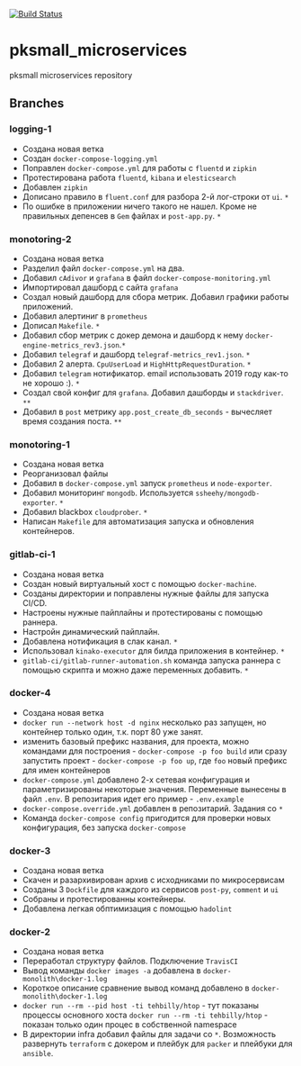 [![Build Status](https://travis-ci.com/Otus-DevOps-2019-08/pksmall_microservices.svg?branch=master)](https://travis-ci.com/Otus-DevOps-2019-08/pksmall_microservices)

# pksmall_microservices

pksmall microservices repository

## Branches

### logging-1
+ Создана новая ветка
+ Создан `docker-compose-logging.yml`
+ Поправлен `docker-compose.yml` для работы с `fluentd` и `zipkin`
+ Протестирована работа `fluentd`, `kibana` и `elesticsearch`
+ Добавлен `zipkin`
+ Дописано правило в `fluent.conf` для разбора 2-й лог-строки от `ui`. `*`
+ По ошибке в приложении ничего такого не нашел. Кроме  не правильных депенсев в `Gem` файлах
  и `post-app.py`. `*`

### monotoring-2
+ Создана новая ветка
+ Разделил файл `docker-compose.yml` на два.
+ Добавил `cAdivor` и `grafana` в файл `docker-compose-monitoring.yml`
+ Импортировал дашборд с сайта `grafana`
+ Создал новый дашборд для сбора метрик. Добавил графики работы приложений.
+ Добавил алертиниг в `prometheus`
+ Дописал `Makefile`. `*`
+ Добавил сбор метрик с докер демона и дашборд к нему `docker-engine-metrics_rev3.json`.`*`
+ Добавил `telegraf` и дашборд `telegraf-metrics_rev1.json`. `*`
+ Добавил 2 алерта. `CpuUserLoad` и `HighHttpRequestDuration`. `*`
+ Добавил `telegram` нотификатор. email использовать 2019 году как-то не хорошо :). `*`
+ Создал свой конфиг для `grafana`. Добавил дашборды и `stackdriver`. `**`
+ Добавил в `post` метрику `app.post_create_db_seconds` - вычесляет время создания поста. `**`


### monotoring-1
+ Создана новая ветка
+ Реорганизовал файлы
+ Добавил в `docker-compose.yml` запуск `prometheus` и `node-exporter`.
+ Добавил мониторинг `mongodb`. Используется `ssheehy/mongodb-exporter`. `*`
+ Добавил blackbox  `cloudprober`. `*`
+ Написан `Makefile` для автоматизация запуска и обновления контейнеров.

### gitlab-ci-1
+ Создана новая ветка
+ Создан новый виртуальный хост с помощью `docker-machine`.
+ Созданы директории и поправлены нужные файлы для запуска CI/CD.
+ Настроены нужные пайплайны и протестированы с помощью раннера.
+ Настройн динамический пайплайн.
+ Добавлена нотификация в слак канал. `*`
+ Использовал `kinako-executor` для билда приложения в контейнер. `*` 
+ `gitlab-ci/gitlab-runner-automation.sh` команда запуска раннера с помощью скрипта и 
  можно даже переменных добавить. `*`
  
### docker-4
+ Создана новая ветка
+ `docker run --network host -d nginx` несколько раз запущен, но контейнер только один, т.к.
порт 80 уже занят.
+ изменить базовый префикс названия, для проекта, можно командами для построения - 
`docker-compose -p foo build` или сразу запустить проект - `docker-compose -p foo up`, 
где `foo` новый префикс для имен контейнеров
+ `docker-compose.yml` добавлено 2-х сетевая конфигурация и параметризированы некоторые
значения. Переменные вынесены в файл `.env`. В репозитария идет его пример - `.env.example`
+ `docker-compose.override.yml` добавлен в репозитарий. Задания со `*`
+ Команда `docker-compose config` пригодится для проверки новых конфигурация, без запуска `docker-compose` 

### docker-3
+ Создана новая ветка
+ Скачен и разархивирован архив с исходниками по микросервисам
+ Созданы 3 `Dockfile` для каждого из сервисов `post-py`, `comment` и `ui`
+ Собраны и протестированны контейнеры.
+ Добавлена легкая обптимизация с помощью `hadolint`

### docker-2
+ Создана новая ветка
+ Переработал структуру файлов. Подключение `TravisCI`
+ Вывод команды `docker images -a` добавлена в `docker-monolith\docker-1.log`
+ Короткое описание сравнение вывод команд добавлено в  `docker-monolith\docker-1.log`
+ `docker run --rm --pid host -ti tehbilly/htop` - тут показаны процессы основного хоста
`docker run --rm -ti tehbilly/htop` - показан только один процес в собственной namespace
+ В директории infra добавил файлы для задачи со `*`. Возможность развернуть `terraform` с докером и 
плейбук для `packer` и плейбуки для `ansible`.
